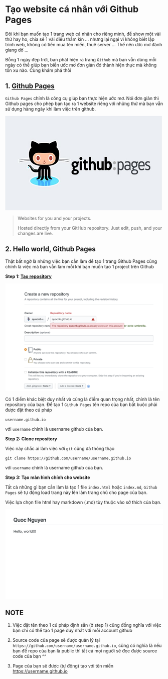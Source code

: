 # Tạo website cá nhân với Github Pages

Đôi khi bạn muốn tạo 1 trang web cá nhân cho riêng mình, để show một vài thứ hay ho, chia sẻ 1 vài điều thầm kín ... nhưng lại ngại vì không biết lập trình web, không có tiền mua tên miền, thuê server ... Thế nên ước mơ đành giang dở ...

Bỗng 1 ngày đẹp trời, bạn phát hiện ra trang `Github` mà bạn vẫn dùng mỗi ngày có thể giúp bạn biến ước mơ đơn giản đó thành hiện thực mà không tốn xu nào. Cùng khám phá thôi

## 1. [Github Pages](https://pages.github.com/)

`Github Pages` chính là công cụ giúp bạn thực hiện ước mơ. Nói đơn giản thì Github pages cho phép bạn tạo ra 1 website riêng với những thứ mà bạn vẫn sử dụng hàng ngày khi làm việc trên github.



![](./github_pages_logo.jpeg)

>Websites for you and your projects.
>
>Hosted directly from your GitHub repository. Just edit, push, and your changes are live.

## 2. Hello world, Github Pages

Thật bất ngờ là những việc bạn cần làm để tạo 1 trang Github Pages cũng chính là việc mà bạn vẫn làm mỗi khi bạn muốn tạo 1 project trên Github

**Step 1: [Tạo repository](https://github.com/new)**

![](./create_repo.png)

Có 1 điểm khác biệt duy nhất và cũng là điểm quan trọng nhất, chính là tên repository của bạn. Để tạo 1 `Github Pages` tên repo của bạn bắt buộc phải được đặt theo cú pháp

```
username.github.io
```

với `username` chính là username github của bạn.

**Step 2: Clone repository**

Việc này chắc ai làm việc với `git` cũng đã thông thạo

```
git clone https://github.com/username/username.github.io
```

với `username` chính là username github của bạn.

**Step 3: Tạo màn hình chính cho website**

Tất cả những gì bạn cần làm là tạo 1 file `index.html` hoặc `index.md`, `Github Pages` sẽ tự động load trang này lên làm trang chủ cho page của bạn.

Việc lựa chọn file html hay markdown (.md) tùy thuộc vào sở thích của bạn.

![](./hello_world_simple.png)

## NOTE

1. Việc đặt tên theo 1 cú pháp định sẵn (ở step 1) cũng đồng nghĩa với việc bạn chỉ có thể tạo 1 page duy nhất với mỗi account github

2. Source code của page sẽ được quản lý tại `https://github.com/username/username.github.io`, cũng có nghĩa là nếu bạn để repo của bạn là public thì tất cả mọi người sẽ đọc được source code của bạn ^^

3. Page của bạn sẽ được (tự động) tạo với tên miền https://username.github.io
